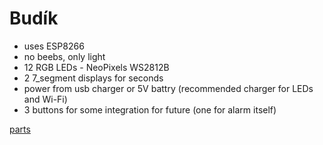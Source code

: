 # Budík
- uses ESP8266
- no beebs, only light
- 12 RGB LEDs - NeoPixels WS2812B
- 2 7_segment displays for seconds
- power from usb charger or 5V battry (recommended charger for LEDs and Wi-Fi)
- 3 buttons for some integration for future (one for alarm itself)

[parts](https://docs.google.com/spreadsheets/d/1WjRUrchE3KQip7q58ixRBthmBE3NxKdhlOc1AkZFzec/edit?usp=sharing)
